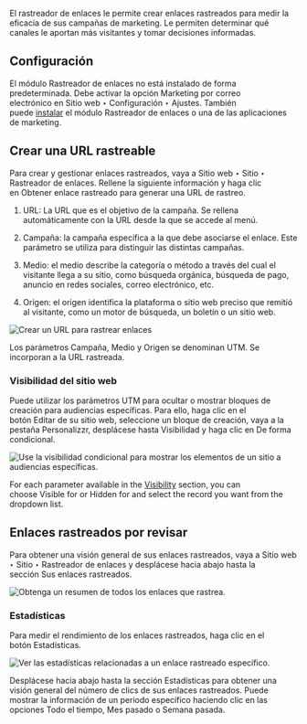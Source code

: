 El rastreador de enlaces le permite crear enlaces rastreados para medir la eficacia de sus campañas de marketing. Le permiten determinar qué canales le aportan más visitantes y tomar decisiones informadas.

## Configuración[](https://www.odoo.com/documentation/17.0/es/applications/websites/website/reporting/link_tracker.html#configuration "Enlazar permanentemente con este título")

El módulo Rastreador de enlaces no está instalado de forma predeterminada. Debe activar la opción Marketing por correo electrónico en Sitio web ‣ Configuración ‣ Ajustes. También puede [instalar](https://www.odoo.com/documentation/17.0/es/applications/general/apps_modules.html) el módulo Rastreador de enlaces o una de las aplicaciones de marketing.

## Crear una URL rastreable[](https://www.odoo.com/documentation/17.0/es/applications/websites/website/reporting/link_tracker.html#create-a-traceable-url "Enlazar permanentemente con este título")

Para crear y gestionar enlaces rastreados, vaya a Sitio web ‣ Sitio ‣ Rastreador de enlaces. Rellene la siguiente información y haga clic en Obtener enlace rastreado para generar una URL de rastreo.

1. URL: La URL que es el objetivo de la campaña. Se rellena automáticamente con la URL desde la que se accede al menú.
    
2. Campaña: la campaña específica a la que debe asociarse el enlace. Este parámetro se utiliza para distinguir las distintas campañas.
    
3. Medio: el medio describe la categoría o método a través del cual el visitante llega a su sitio, como búsqueda orgánica, búsqueda de pago, anuncio en redes sociales, correo electrónico, etc.
    
4. Origen: el origen identifica la plataforma o sitio web preciso que remitió al visitante, como un motor de búsqueda, un boletín o un sitio web.
    

![Crear un URL para rastrear enlaces](https://www.odoo.com/documentation/17.0/es/_images/create-link-tracker.png)

Los parámetros Campaña, Medio y Origen se denominan UTM. Se incorporan a la URL rastreada.

### Visibilidad del sitio web[](https://www.odoo.com/documentation/17.0/es/applications/websites/website/reporting/link_tracker.html#website-visibility "Enlazar permanentemente con este título")

Puede utilizar los parámetros UTM para ocultar o mostrar bloques de creación para audiencias específicas. Para ello, haga clic en el botón Editar de su sitio web, seleccione un bloque de creación, vaya a la pestaña Personalizzr, desplácese hasta Visibilidad y haga clic en De forma condicional.

![Use la visibilidad condicional para mostrar los elementos de un sitio a audiencias específicas.](https://www.odoo.com/documentation/17.0/es/_images/conditional-visibility.png)

For each parameter available in the [Visibility](https://www.odoo.com/documentation/17.0/es/applications/websites/website/web_design/building_blocks.html#building-blocks-visibility) section, you can choose Visible for or Hidden for and select the record you want from the dropdown list.

## Enlaces rastreados por revisar[](https://www.odoo.com/documentation/17.0/es/applications/websites/website/reporting/link_tracker.html#tracked-links-overview "Enlazar permanentemente con este título")

Para obtener una visión general de sus enlaces rastreados, vaya a Sitio web ‣ Sitio ‣ Rastreador de enlaces y desplácese hacia abajo hasta la sección Sus enlaces rastreados.

![Obtenga un resumen de todos los enlaces que rastrea.](https://www.odoo.com/documentation/17.0/es/_images/your-tracked-links.png)

### Estadísticas[](https://www.odoo.com/documentation/17.0/es/applications/websites/website/reporting/link_tracker.html#statistics "Enlazar permanentemente con este título")

Para medir el rendimiento de los enlaces rastreados, haga clic en el botón Estadísticas.

![Ver las estadísticas relacionadas a un enlace rastreado específico.](https://www.odoo.com/documentation/17.0/es/_images/statistics1.png)

Desplácese hacia abajo hasta la sección Estadísticas para obtener una visión general del número de clics de sus enlaces rastreados. Puede mostrar la información de un periodo específico haciendo clic en las opciones Todo el tiempo, Mes pasado o Semana pasada.